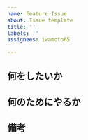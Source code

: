 ```yaml
---
name: Feature Issue
about: Issue template
title: ''
labels: ''
assignees: iwamoto65

---
```


## 何をしたいか


## 何のためにやるか


## 備考
